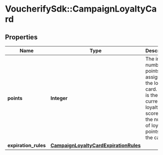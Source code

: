 # VoucherifySdk::CampaignLoyaltyCard

## Properties

| Name | Type | Description | Notes |
| ---- | ---- | ----------- | ----- |
| **points** | **Integer** | The initial number of points to assign to the loyalty card. This is the current loyalty card score i.e. the number of loyalty points on the card. | [optional] |
| **expiration_rules** | [**CampaignLoyaltyCardExpirationRules**](CampaignLoyaltyCardExpirationRules.md) |  | [optional] |

